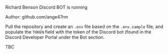 Richard Benson Discord BOT is running

Author: github.com/ange47rm

Pull the repository and create an `.env` file based on the `.env.sample` file, and populate the `TOKEN` field with the token of the Discord bot (found in the Discord Developer Portal under the Bot section.

TBC
